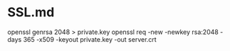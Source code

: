 # SSL.md
openssl genrsa 2048 > private.key
openssl req -new -newkey rsa:2048 -days 365 -x509 -keyout private.key -out server.crt
